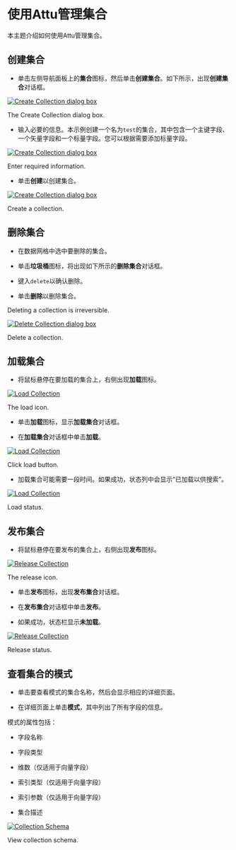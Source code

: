 使用Attu管理集合
==========

本主题介绍如何使用Attu管理集合。

创建集合
----

- 单击左侧导航面板上的**集合**图标，然后单击**创建集合**。如下所示，出现**创建集合**对话框。

[![Create Collection dialog box](https://milvus.io/static/820a339231ee95b7dd95858ff87c2bcd/1263b/create_collection_dialog_box1.png "The Create Collection dialog box.")](https://milvus.io/static/820a339231ee95b7dd95858ff87c2bcd/5b631/create_collection_dialog_box1.png)

The Create Collection dialog box.

- 输入必要的信息。本示例创建一个名为`test`的集合，其中包含一个主键字段、一个矢量字段和一个标量字段。您可以根据需要添加标量字段。

[![Create Collection dialog box](https://milvus.io/static/8034b5bf6b119dca5bd96721e862669a/1263b/create_collection_dialog_box2.png "Enter required information.")](https://milvus.io/static/8034b5bf6b119dca5bd96721e862669a/7a7a9/create_collection_dialog_box2.png)

Enter required information.

- 单击**创建**以创建集合。

[![Create Collection dialog box](https://milvus.io/static/87395528793e3b499c4fff1f9a235d4a/1263b/create_collection_dialog_box3.png "Create a collection.")](https://milvus.io/static/87395528793e3b499c4fff1f9a235d4a/bbbf7/create_collection_dialog_box3.png)

Create a collection.

删除集合
----

- 在数据网格中选中要删除的集合。

- 单击**垃圾桶**图标，将出现如下所示的**删除集合**对话框。

- 键入`delete`以确认删除。

- 单击**删除**以删除集合。

Deleting a collection is irreversible.

[![Delete Collection dialog box](https://milvus.io/static/271a0065f334543490485d940d070c1c/1263b/delete_collection.png "Delete a collection.")](https://milvus.io/static/271a0065f334543490485d940d070c1c/bbbf7/delete_collection.png)

Delete a collection.

加载集合
----

- 将鼠标悬停在要加载的集合上，右侧出现**加载**图标。

[![Load Collection](https://milvus.io/static/2bf4ada96d66ee6e26da91c930013417/1263b/load_collection1.png "The load icon.")](https://milvus.io/static/2bf4ada96d66ee6e26da91c930013417/bbbf7/load_collection1.png)

The load icon.

- 单击**加载**图标，显示**加载集合**对话框。

- 在**加载集合**对话框中单击**加载**。

[![Load Collection](https://milvus.io/static/6e89c4b2d2f0f5e49c8776bb844a067a/1263b/load_collection2.png "Click load button.")](https://milvus.io/static/6e89c4b2d2f0f5e49c8776bb844a067a/bbbf7/load_collection2.png)

Click load button.

- 加载集合可能需要一段时间。如果成功，状态列中会显示“已加载以供搜索”。

[![Load Collection](https://milvus.io/static/8b6efabbb5ed8141cbf8dab9469b77a6/1263b/load_collection3.png "Load status.")](https://milvus.io/static/8b6efabbb5ed8141cbf8dab9469b77a6/bbbf7/load_collection3.png)

Load status.

发布集合
----

- 将鼠标悬停在要发布的集合上，右侧出现**发布**图标。

[![Release Collection](https://milvus.io/static/f5a2840e59ed852939a5c8234708bea4/1263b/release_collection1.png "The release icon.")](https://milvus.io/static/f5a2840e59ed852939a5c8234708bea4/bbbf7/release_collection1.png)

The release icon.

- 单击**发布**图标，出现**发布集合**对话框。

- 在**发布集合**对话框中单击**发布**。

- 如果成功，状态栏显示**未加载**。

[![Release Collection](https://milvus.io/static/25653b3f6d5999ff7539920ed3fdaa25/1263b/release_collection2.png "Release status.")](https://milvus.io/static/25653b3f6d5999ff7539920ed3fdaa25/bbbf7/release_collection2.png)

Release status.

查看集合的模式
-------

- 单击要查看模式的集合名称，然后会显示相应的详细页面。

- 在详细页面上单击**模式**，其中列出了所有字段的信息。

模式的属性包括：

* 字段名称

* 字段类型

* 维数（仅适用于向量字段）

* 索引类型（仅适用于向量字段）

* 索引参数（仅适用于向量字段）

* 集合描述

[![Collection Schema](https://milvus.io/static/15dee819afe6c6de3b7a0776abcc1df8/1263b/collection_schema.png "View collection schema.")](https://milvus.io/static/15dee819afe6c6de3b7a0776abcc1df8/bbbf7/collection_schema.png)

View collection schema.

